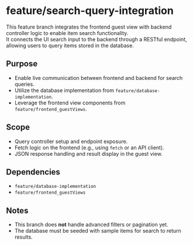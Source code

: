 # feature/search-query-integration

This feature branch integrates the frontend guest view with backend controller logic to enable item search functionality.  
It connects the UI search input to the backend through a RESTful endpoint, allowing users to query items stored in the database.

## Purpose
- Enable live communication between frontend and backend for search queries.
- Utilize the database implementation from `feature/database-implementation`.
- Leverage the frontend view components from `feature/frontend_guestViews`.

## Scope
- Query controller setup and endpoint exposure.
- Fetch logic on the frontend (e.g., using `fetch` or an API client).
- JSON response handling and result display in the guest view.

## Dependencies
- `feature/database-implementation`
- `feature/frontend_guestViews`

## Notes
- This branch does **not** handle advanced filters or pagination yet.
- The database must be seeded with sample items for search to return results.
